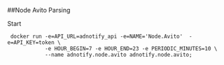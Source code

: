 ##Node Avito Parsing 

 Start 
```
 docker run -e=API_URL=adnotify_api -e=NAME='Node.Avito'  -e=API_KEY=token \
            -e HOUR_BEGIN=7 -e HOUR_END=23 -e PERIODIC_MINUTES=10 \
            --name adnotify.node.avito adnotify.node.avito;
 ```